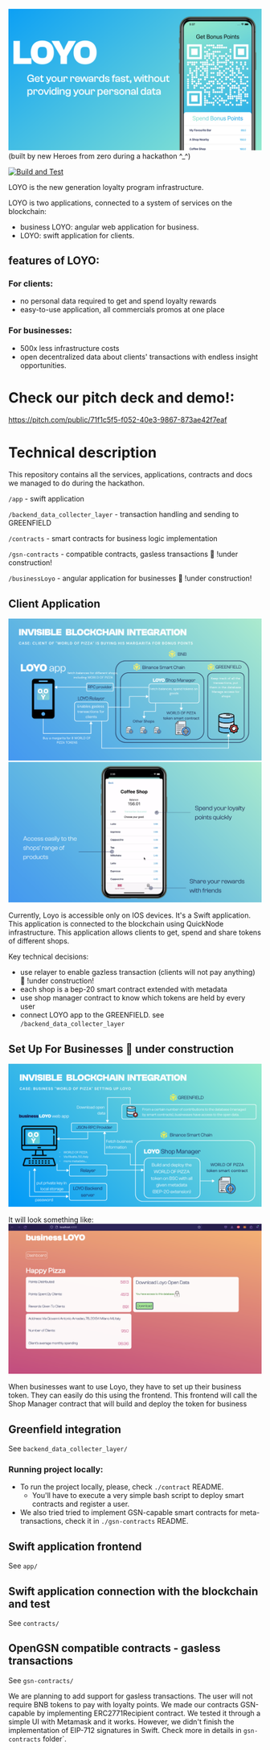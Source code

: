 ![](images/logo.png)
(built by new Heroes from zero during a hackathon ^_^)

[![Build and Test](https://github.com/luaroncrew/Loyo/actions/workflows/test-contracts.yml/badge.svg)](https://github.com/luaroncrew/Loyo/actions/workflows/test-contracts.yml)

LOYO is the new generation loyalty program infrastructure.

LOYO is two applications, connected to a system of services on the blockchain:

- business LOYO: angular web application for business.
- LOYO: swift application for clients.

## features of LOYO:
### For clients: 
- no personal data required to get and spend loyalty rewards
- easy-to-use application, all commercials promos at one place

### For businesses: 
- 500x less infrastructure costs
- open decentralized data about clients' transactions with endless insight opportunities.

# Check our pitch deck and demo!:
https://pitch.com/public/71f1c5f5-f052-40e3-9867-873ae42f7eaf

# Technical description

This repository contains all the services, applications, contracts and docs we managed
to do during the hackathon.

`/app` - swift application 

`/backend_data_collecter_layer` - transaction handling and sending to GREENFIELD

`/contracts` - smart contracts for business logic implementation

`/gsn-contracts` - compatible contracts, gasless transactions 🚧 !under construction!

`/businessLoyo` - angular application for businesses 🚧 !under construction!

## Client Application
![](images/tech_diagram_2.png)
![](images/swiftapp.png)

Currently, Loyo is accessible only on IOS devices. 
It's a Swift application. This application is
connected to the blockchain using QuickNode infrastructure.
This application allows clients to get, spend and share tokens
of different shops.

Key technical decisions:

- use relayer to enable gazless transaction (clients will not pay anything) 🚧 !under construction!
- each shop is a bep-20 smart contract extended with metadata
- use shop manager contract to know which tokens are held by every user
- connect LOYO app to the GREENFIELD. see `/backend_data_collecter_layer`


## Set Up For Businesses 🚧 under construction
![](images/tech_diagram_1.png)

It will look something like:
![](images/frontend.png)

When businesses want to use Loyo, they have to set up their 
business token. They can easily do this using the frontend. 
This frontend will call the Shop Manager contract 
that will build 
and deploy the token for business

## Greenfield integration

See ```backend_data_collecter_layer/```


### Running project locally:
- To run the project locally, please, check `./contract` README.
    - You'll have to execute a very simple bash script to deploy smart contracts and register a user.
- We also tried tried to implement GSN-capable smart contracts for meta-transactions, check it in `./gsn-contracts` README.

## Swift application frontend
See ```app/```

## Swift application connection with the blockchain and test

See ```contracts/```

## OpenGSN compatible contracts - gasless transactions

See ```gsn-contracts/```

We are planning to add support for gasless transactions. The user will not require BNB tokens to pay with loyalty points. 
We made our contracts GSN-capable by implementing ERC2771Recipient contract. We tested it through a simple UI with Metamask and it works. However, we didn't finish the implementation of EIP-712 signatures in Swift. Check more in details in `gsn-contracts` folder`.
